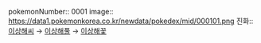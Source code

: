 pokemonNumber:: 0001
image:: https://data1.pokemonkorea.co.kr/newdata/pokedex/mid/000101.png
진화:: [이상해씨]([[포켓몬스터/이상해씨]]) → [이상해풀]([[포켓몬스터/이상해풀]]) → [이상해꽃]([[포켓몬스터/이상해꽃]])
